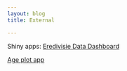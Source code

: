 ```yaml
---
layout: blog
title: External

---
```


Shiny apps:
<a href="http://tussendelinies.nl/data-dashboard">Eredivisie Data Dashboard</a>

<a href="http://shinynew.robinkoetsier.nl/AppTwo">Age plot app</a>
<br />
